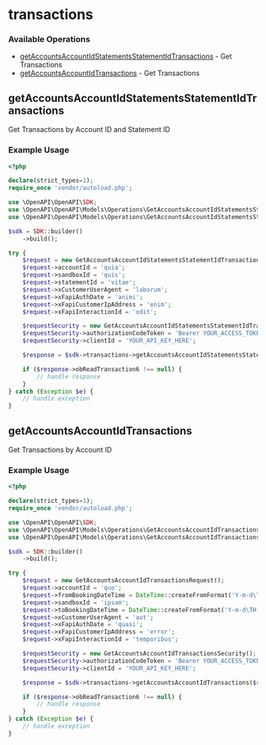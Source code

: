 # transactions

### Available Operations

* [getAccountsAccountIdStatementsStatementIdTransactions](#getaccountsaccountidstatementsstatementidtransactions) - Get Transactions
* [getAccountsAccountIdTransactions](#getaccountsaccountidtransactions) - Get Transactions

## getAccountsAccountIdStatementsStatementIdTransactions

Get Transactions by Account ID and Statement ID

### Example Usage

```php
<?php

declare(strict_types=1);
require_once 'vendor/autoload.php';

use \OpenAPI\OpenAPI\SDK;
use \OpenAPI\OpenAPI\Models\Operations\GetAccountsAccountIdStatementsStatementIdTransactionsRequest;
use \OpenAPI\OpenAPI\Models\Operations\GetAccountsAccountIdStatementsStatementIdTransactionsSecurity;

$sdk = SDK::builder()
    ->build();

try {
    $request = new GetAccountsAccountIdStatementsStatementIdTransactionsRequest();
    $request->accountId = 'quia';
    $request->sandboxId = 'quis';
    $request->statementId = 'vitae';
    $request->xCustomerUserAgent = 'laborum';
    $request->xFapiAuthDate = 'animi';
    $request->xFapiCustomerIpAddress = 'enim';
    $request->xFapiInteractionId = 'odit';

    $requestSecurity = new GetAccountsAccountIdStatementsStatementIdTransactionsSecurity();
    $requestSecurity->authorizationCodeToken = 'Bearer YOUR_ACCESS_TOKEN_HERE';
    $requestSecurity->clientId = 'YOUR_API_KEY_HERE';

    $response = $sdk->transactions->getAccountsAccountIdStatementsStatementIdTransactions($request, $requestSecurity);

    if ($response->obReadTransaction6 !== null) {
        // handle response
    }
} catch (Exception $e) {
    // handle exception
}
```

## getAccountsAccountIdTransactions

Get Transactions by Account ID

### Example Usage

```php
<?php

declare(strict_types=1);
require_once 'vendor/autoload.php';

use \OpenAPI\OpenAPI\SDK;
use \OpenAPI\OpenAPI\Models\Operations\GetAccountsAccountIdTransactionsRequest;
use \OpenAPI\OpenAPI\Models\Operations\GetAccountsAccountIdTransactionsSecurity;

$sdk = SDK::builder()
    ->build();

try {
    $request = new GetAccountsAccountIdTransactionsRequest();
    $request->accountId = 'quo';
    $request->fromBookingDateTime = DateTime::createFromFormat('Y-m-d\TH:i:sP', '2022-01-19T09:45:27.272Z');
    $request->sandboxId = 'ipsam';
    $request->toBookingDateTime = DateTime::createFromFormat('Y-m-d\TH:i:sP', '2021-05-11T16:11:54.761Z');
    $request->xCustomerUserAgent = 'aut';
    $request->xFapiAuthDate = 'quasi';
    $request->xFapiCustomerIpAddress = 'error';
    $request->xFapiInteractionId = 'temporibus';

    $requestSecurity = new GetAccountsAccountIdTransactionsSecurity();
    $requestSecurity->authorizationCodeToken = 'Bearer YOUR_ACCESS_TOKEN_HERE';
    $requestSecurity->clientId = 'YOUR_API_KEY_HERE';

    $response = $sdk->transactions->getAccountsAccountIdTransactions($request, $requestSecurity);

    if ($response->obReadTransaction6 !== null) {
        // handle response
    }
} catch (Exception $e) {
    // handle exception
}
```
